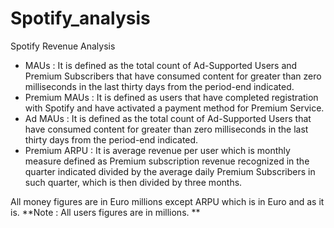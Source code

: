 # Spotify_analysis
Spotify Revenue Analysis

- MAUs : It is defined as the total count of Ad-Supported Users and Premium Subscribers that have consumed content for greater than zero milliseconds in the last thirty days from the period-end indicated.
- Premium MAUs : It is defined as users that have completed registration with Spotify and have activated a payment method for Premium Service.
- Ad MAUs : It is defined as the total count of Ad-Supported Users that have consumed content for greater than zero milliseconds in the last thirty days from the period-end indicated.
- Premium ARPU : It is average revenue per user which is monthly measure defined as Premium subscription revenue recognized in the quarter indicated divided by the average daily Premium Subscribers in such quarter, which is then divided by three months.

All money figures are in Euro millions except ARPU which is in Euro and as it is.
**Note : All users figures are in millions. **
